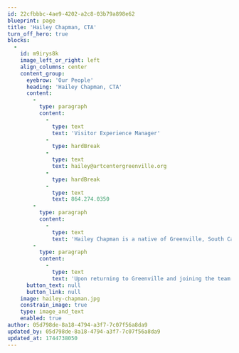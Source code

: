 ```yaml
---
id: 22cfbbbc-4ae9-4202-a2c8-03b79a898e62
blueprint: page
title: 'Hailey Chapman, CTA'
turn_off_hero: true
blocks:
  -
    id: m9irys8k
    image_left_or_right: left
    align_columns: center
    content_group:
      eyebrow: 'Our People'
      heading: 'Hailey Chapman, CTA'
      content:
        -
          type: paragraph
          content:
            -
              type: text
              text: 'Visitor Experience Manager'
            -
              type: hardBreak
            -
              type: text
              text: hailey@artcentergreenville.org
            -
              type: hardBreak
            -
              type: text
              text: 864.274.0350
        -
          type: paragraph
          content:
            -
              type: text
              text: 'Hailey Chapman is a native of Greenville, South Carolina. She holds an undergraduate degree in Psychology with a minor in Management from Clemson University. As a lifelong practicing artist, she is deeply passionate about identifying meaningful connections between art and psychology. Following her graduation from Clemson, Hailey relocated to North Carolina, where she cultivated her professional experience with a non-profit organization, gaining skills in Graphic Design, hospitality, and customer service. She is highly adept at managing an exceptional guest experience from start to finish.'
        -
          type: paragraph
          content:
            -
              type: text
              text: 'Upon returning to Greenville and joining the team at GCCA, Hailey hopes to become a more active participant in Greenville’s thriving arts community and to make a positive impact in the lives of others, even through the simplest of interactions.'
      button_text: null
      button_link: null
    image: hailey-chapman.jpg
    constrain_image: true
    type: image_and_text
    enabled: true
author: 05d798de-8a18-4794-a3f7-7c07f56a8da9
updated_by: 05d798de-8a18-4794-a3f7-7c07f56a8da9
updated_at: 1744738050
---
```

